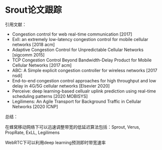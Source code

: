 # Srout论文跟踪

引用文献：

- Congestion control for web real-time communication [2017]
- Exll: an extremely low-latency congestion control for mobile cellular networks [2018 acm]
- Adaptive Congestion Control for Unpredictable Cellular Networks [sigcomm 2015]
- TCP Congestion Control Beyond Bandwidth-Delay Product for Mobile Cellular Networks [2017 acm]
- ABC: A Simple explicit congestion controller for wireless networks [2017 nsdi]
- End-to-end congestion control approaches for high throughput and low delay in 4G/5G cellular networks [Elsevier 2020]
- Perceive: deep learning-based cellualr uplink prediction using real-time scheduling patterns [2020 MOBISYS]
- Legilimens: An Agile Transport for Background Traffic in Cellular Networks [2020 ICNP]

总结：

在蜂窝移动网络下可以迅速调整带宽的低延迟算法包括：Sprout, Verus, PropRate, ExLL, Legilimens

WebRTC下可以利用deep learning预测即时带宽速率

